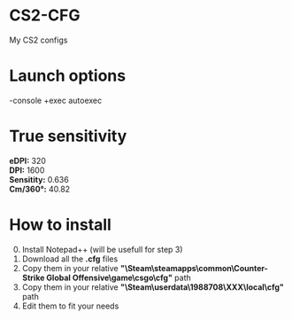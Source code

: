 # CS2-CFG
My CS2 configs

# Launch options
-console +exec autoexec

# True sensitivity
**eDPI:** 320<br> 
**DPI:** 1600<br>
**Sensitity:** 0.636<br>
**Cm/360°:** 40.82<br>

# How to install
0. Install Notepad++ (will be usefull for step 3)
1. Download all the **.cfg** files
2. Copy them in your relative **"\Steam\steamapps\common\Counter-Strike Global Offensive\game\csgo\cfg"** path
3. Copy them in your relative **"\Steam\userdata\1988708\XXX\local\cfg"** path
4. Edit them to fit your needs
